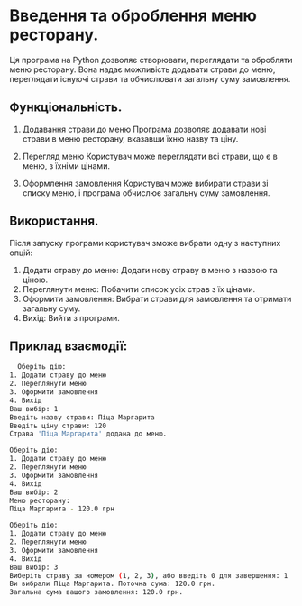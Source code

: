 # Введення та оброблення меню ресторану.

Ця програма на Python дозволяє створювати, переглядати та обробляти меню ресторану. Вона надає можливість додавати страви до меню, переглядати існуючі страви та обчислювати загальну суму замовлення.

## Функціональність.

1. Додавання страви до меню
Програма дозволяє додавати нові страви в меню ресторану, вказавши їхню назву та ціну.

2. Перегляд меню
Користувач може переглядати всі страви, що є в меню, з їхніми цінами.

3. Оформлення замовлення
Користувач може вибирати страви зі списку меню, і програма обчислює загальну суму замовлення.

## Використання.
Після запуску програми користувач зможе вибрати одну з наступних опцій:

1. Додати страву до меню: Додати нову страву в меню з назвою та ціною.
2. Переглянути меню: Побачити список усіх страв з їх цінами.
3. Оформити замовлення: Вибрати страви для замовлення та отримати загальну суму.
4. Вихід: Вийти з програми.

## Приклад взаємодії:

```bash
  Оберіть дію:
1. Додати страву до меню
2. Переглянути меню
3. Оформити замовлення
4. Вихід
Ваш вибір: 1
Введіть назву страви: Піца Маргарита
Введіть ціну страви: 120
Страва 'Піца Маргарита' додана до меню.

Оберіть дію:
1. Додати страву до меню
2. Переглянути меню
3. Оформити замовлення
4. Вихід
Ваш вибір: 2
Меню ресторану:
Піца Маргарита - 120.0 грн

Оберіть дію:
1. Додати страву до меню
2. Переглянути меню
3. Оформити замовлення
4. Вихід
Ваш вибір: 3
Виберіть страву за номером (1, 2, 3), або введіть 0 для завершення: 1
Ви вибрали Піца Маргарита. Поточна сума: 120.0 грн.
Загальна сума вашого замовлення: 120.0 грн.
```
